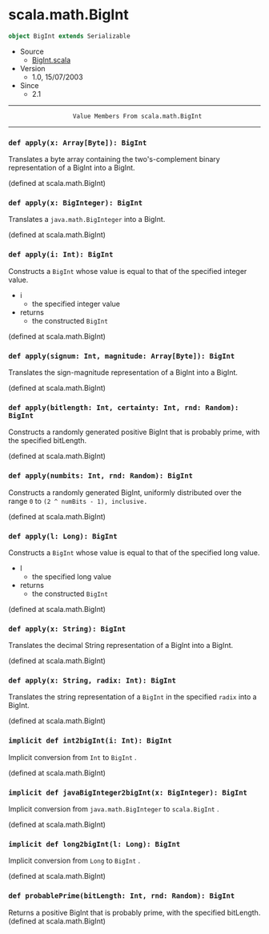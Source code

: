 
#                              scala.math.BigInt                              #

```scala
object BigInt extends Serializable
```

* Source
  * [BigInt.scala](https://github.com/scala/scala/tree/6d09a1ba5f/src/library/scala/math/BigInt.scala#L1)
* Version
  * 1.0, 15/07/2003
* Since
  * 2.1


--------------------------------------------------------------------------------
                      Value Members From scala.math.BigInt
--------------------------------------------------------------------------------


### `def apply(x: Array[Byte]): BigInt`                                      ###

Translates a byte array containing the two's-complement binary representation of
a BigInt into a BigInt.

(defined at scala.math.BigInt)


### `def apply(x: BigInteger): BigInt`                                       ###

Translates a `java.math.BigInteger` into a BigInt.

(defined at scala.math.BigInt)


### `def apply(i: Int): BigInt`                                              ###

Constructs a `BigInt` whose value is equal to that of the specified integer
value.

* i
  * the specified integer value
* returns
  * the constructed `BigInt`

(defined at scala.math.BigInt)


### `def apply(signum: Int, magnitude: Array[Byte]): BigInt`                 ###

Translates the sign-magnitude representation of a BigInt into a BigInt.

(defined at scala.math.BigInt)


### `def apply(bitlength: Int, certainty: Int, rnd: Random): BigInt`         ###

Constructs a randomly generated positive BigInt that is probably prime, with the
specified bitLength.

(defined at scala.math.BigInt)


### `def apply(numbits: Int, rnd: Random): BigInt`                           ###

Constructs a randomly generated BigInt, uniformly distributed over the range
 `0` to `(2 ^ numBits - 1), inclusive.`

(defined at scala.math.BigInt)


### `def apply(l: Long): BigInt`                                             ###

Constructs a `BigInt` whose value is equal to that of the specified long value.

* l
  * the specified long value
* returns
  * the constructed `BigInt`

(defined at scala.math.BigInt)


### `def apply(x: String): BigInt`                                           ###

Translates the decimal String representation of a BigInt into a BigInt.

(defined at scala.math.BigInt)


### `def apply(x: String, radix: Int): BigInt`                               ###

Translates the string representation of a `BigInt` in the specified `radix` into
a BigInt.

(defined at scala.math.BigInt)


### `implicit def int2bigInt(i: Int): BigInt`                                ###

Implicit conversion from `Int` to `BigInt` .

(defined at scala.math.BigInt)


### `implicit def javaBigInteger2bigInt(x: BigInteger): BigInt`              ###

Implicit conversion from `java.math.BigInteger` to `scala.BigInt` .

(defined at scala.math.BigInt)


### `implicit def long2bigInt(l: Long): BigInt`                              ###

Implicit conversion from `Long` to `BigInt` .

(defined at scala.math.BigInt)


### `def probablePrime(bitLength: Int, rnd: Random): BigInt`                 ###

Returns a positive BigInt that is probably prime, with the specified bitLength.
(defined at scala.math.BigInt)
